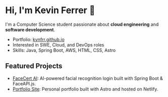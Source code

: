 # Hi, I'm Kevin Ferrer 👋
I'm a Computer Science student passionate about **cloud engineering** and **software development**.  
-  Portfolio: [kvnfrr.github.io](https://kvnfrr.github.io)  
-  Interested in SWE, Cloud, and DevOps roles  
-  Skills: Java, Spring Boot, AWS, HTML, CSS, Astro

## Featured Projects
- [FaceCert AI](https://github.com/kvnfrr/FaceCert-AI): AI-powered facial recognition login built with Spring Boot & FaceAPI.js.
- [Portfolio Site](https://kvnfrr.github.io): Personal portfolio built with Astro and hosted on Netlify.
